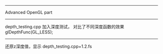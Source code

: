 ***
Advanced OpenGL part
***
depth_testing.cpp
加入深度测试，
对比了不同深度函数的效果glDepthFunc(GL_LESS);
***
还原z深度值，显示
depth_testing.cpp+1.2.fs